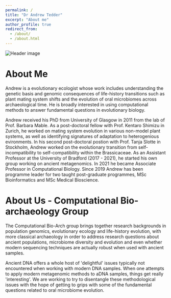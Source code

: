 ```yaml
---
permalink: /
title: "Dr Andrew Tedder"
excerpt: "About me"
author_profile: true
redirect_from: 
  - /about/
  - /about.html
---
```


![Header image](/images/BA35B375-35EA-4FE8-8EA4-29915A807055.JPEG)

# About Me

Andrew is a evolutionary ecologist whose work includes understanding the genetic basis and genomic consequences of life-history transitions such as plant mating system shifts and the evolution of oral microbiomes across archaeological time. He is broadly interested in using computational methods to answer fundamental questions in evolutionary biology.

Andrew received his PhD from University of Glasgow in 2011 from the lab of Prof. Barbara Mable. As a post-doctoral fellow with Prof. Kentaro Shimizu in Zurich, he worked on mating system evolution in various non-model plant systems, as well as identifying signatures of adaptation to heterogenious evironments. In his second post-doctoral postion with Prof. Tanja Slotte in Stockholm, Andrew worked on the evolutionary transition from self-incompatibility to self-compatibility within the Brassicaceae. As an Assistant Professor at the University of Bradford (2017 - 2021), he started his own group working on ancient metagenomics. In 2021 he became Associate Professor in Computational Biology. Since 2019 Andrew has been programme leader for two taught post-graduate programmes, MSc Bioinformatics and MSc Medical Bioscience.

# About Us - Computational Bio-archaeology Group

The Computational Bio-Arch group brings together research backgrounds in population genomics, evolutionary ecology and life-history evolution, with more classical archaeology in order to address research questions about ancient populations, microbiome diversity and evolution and even whether modern sequencing techniques are actually robust when used with ancient samples.

Ancient DNA offers a whole host of 'delightful' issues typically not encountered when working with modern DNA samples. When one attempts to apply modern metagenomic methods to aDNA samples, things get really 'interesting'. We are working to try to disentangle these methodological issues with the hope of getting to grips with some of the fundamental questions related to oral microbiome evolution.

